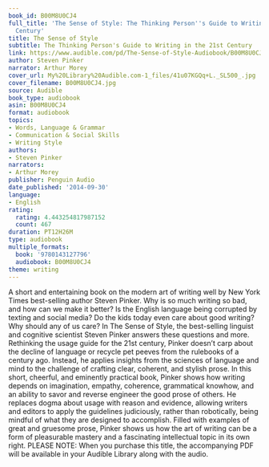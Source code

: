 ```yaml
---
book_id: B00M8U0CJ4
full_title: 'The Sense of Style: The Thinking Person''s Guide to Writing in the 21st
  Century'
title: The Sense of Style
subtitle: The Thinking Person's Guide to Writing in the 21st Century
link: https://www.audible.com/pd/The-Sense-of-Style-Audiobook/B00M8U0CJ4
author: Steven Pinker
narrator: Arthur Morey
cover_url: My%20Library%20Audible.com-1_files/41u07KGQq+L._SL500_.jpg
cover_filename: B00M8U0CJ4.jpg
source: Audible
book_type: audiobook
asin: B00M8U0CJ4
format: audiobook
topics:
- Words, Language & Grammar
- Communication & Social Skills
- Writing Style
authors:
- Steven Pinker
narrators:
- Arthur Morey
publisher: Penguin Audio
date_published: '2014-09-30'
language:
- English
rating:
  rating: 4.443254817987152
  count: 467
duration: PT12H26M
type: audiobook
multiple_formats:
  book: '9780143127796'
  audiobook: B00M8U0CJ4
theme: writing
---
```

A short and entertaining book on the modern art of writing well by New York Times best-selling author Steven Pinker.
Why is so much writing so bad, and how can we make it better? Is the English language being corrupted by texting and social media? Do the kids today even care about good writing? Why should any of us care?
In The Sense of Style, the best-selling linguist and cognitive scientist Steven Pinker answers these questions and more. Rethinking the usage guide for the 21st century, Pinker doesn’t carp about the decline of language or recycle pet peeves from the rulebooks of a century ago. Instead, he applies insights from the sciences of language and mind to the challenge of crafting clear, coherent, and stylish prose.
In this short, cheerful, and eminently practical book, Pinker shows how writing depends on imagination, empathy, coherence, grammatical knowhow, and an ability to savor and reverse engineer the good prose of others. He replaces dogma about usage with reason and evidence, allowing writers and editors to apply the guidelines judiciously, rather than robotically, being mindful of what they are designed to accomplish.
Filled with examples of great and gruesome prose, Pinker shows us how the art of writing can be a form of pleasurable mastery and a fascinating intellectual topic in its own right.
PLEASE NOTE: When you purchase this title, the accompanying PDF will be available in your Audible Library along with the audio.
